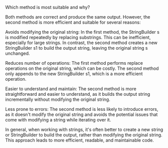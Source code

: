 Which method is most suitable and why?

Both methods are correct and produce the same output. However, the second method is more efficient and suitable for several reasons:

Avoids modifying the original string: In the first method, the StringBuilder s is modified repeatedly by replacing substrings. This can be inefficient, especially for large strings. In contrast, the second method creates a new StringBuilder s1 to build the output string, leaving the original string s unchanged.

Reduces number of operations: The first method performs replace operations on the original string, which can be costly. The second method only appends to the new StringBuilder s1, which is a more efficient operation.

Easier to understand and maintain: The second method is more straightforward and easier to understand, as it builds the output string incrementally without modifying the original string.

Less prone to errors: The second method is less likely to introduce errors, as it doesn't modify the original string and avoids the potential issues that come with modifying a string while iterating over it.

In general, when working with strings, it's often better to create a new string or StringBuilder to build the output, rather than modifying the original string. This approach leads to more efficient, readable, and maintainable code.
